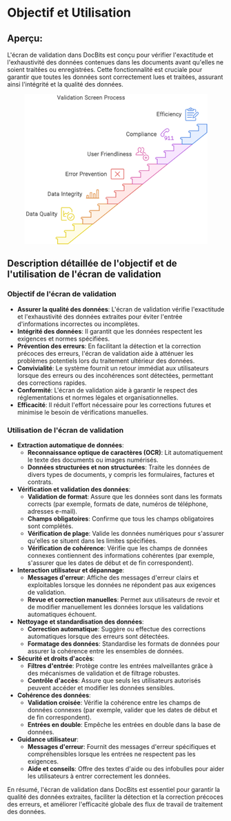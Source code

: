 # Objectif et Utilisation

## Aperçu:

L'écran de validation dans DocBits est conçu pour vérifier l'exactitude et l'exhaustivité des données contenues dans les documents avant qu'elles ne soient traitées ou enregistrées. Cette fonctionnalité est cruciale pour garantir que toutes les données sont correctement lues et traitées, assurant ainsi l'intégrité et la qualité des données.

<figure><img src="../.gitbook/assets/purpose-and-use1.svg" alt=""><figcaption></figcaption></figure>

## Description détaillée de l'objectif et de l'utilisation de l'écran de validation

### Objectif de l'écran de validation

* **Assurer la qualité des données**: L'écran de validation vérifie l'exactitude et l'exhaustivité des données extraites pour éviter l'entrée d'informations incorrectes ou incomplètes.
* **Intégrité des données**: Il garantit que les données respectent les exigences et normes spécifiées.
* **Prévention des erreurs**: En facilitant la détection et la correction précoces des erreurs, l'écran de validation aide à atténuer les problèmes potentiels lors du traitement ultérieur des données.
* **Convivialité**: Le système fournit un retour immédiat aux utilisateurs lorsque des erreurs ou des incohérences sont détectées, permettant des corrections rapides.
* **Conformité**: L'écran de validation aide à garantir le respect des réglementations et normes légales et organisationnelles.
* **Efficacité**: Il réduit l'effort nécessaire pour les corrections futures et minimise le besoin de vérifications manuelles.

### Utilisation de l'écran de validation

* **Extraction automatique de données**:
  * **Reconnaissance optique de caractères (OCR)**: Lit automatiquement le texte des documents ou images numérisés.
  * **Données structurées et non structurées**: Traite les données de divers types de documents, y compris les formulaires, factures et contrats.
* **Vérification et validation des données**:
  * **Validation de format**: Assure que les données sont dans les formats corrects (par exemple, formats de date, numéros de téléphone, adresses e-mail).
  * **Champs obligatoires**: Confirme que tous les champs obligatoires sont complétés.
  * **Vérification de plage**: Valide les données numériques pour s'assurer qu'elles se situent dans les limites spécifiées.
  * **Vérification de cohérence**: Vérifie que les champs de données connexes contiennent des informations cohérentes (par exemple, s'assurer que les dates de début et de fin correspondent).
* **Interaction utilisateur et dépannage**:
  * **Messages d'erreur**: Affiche des messages d'erreur clairs et exploitables lorsque les données ne répondent pas aux exigences de validation.
  * **Revue et correction manuelles**: Permet aux utilisateurs de revoir et de modifier manuellement les données lorsque les validations automatiques échouent.
* **Nettoyage et standardisation des données**:
  * **Correction automatique**: Suggère ou effectue des corrections automatiques lorsque des erreurs sont détectées.
  * **Formatage des données**: Standardise les formats de données pour assurer la cohérence entre les ensembles de données.
* **Sécurité et droits d'accès**:
  * **Filtres d'entrée**: Protège contre les entrées malveillantes grâce à des mécanismes de validation et de filtrage robustes.
  * **Contrôle d'accès**: Assure que seuls les utilisateurs autorisés peuvent accéder et modifier les données sensibles.
* **Cohérence des données**:
  * **Validation croisée**: Vérifie la cohérence entre les champs de données connexes (par exemple, valider que les dates de début et de fin correspondent).
  * **Entrées en double**: Empêche les entrées en double dans la base de données.
* **Guidance utilisateur**:
  * **Messages d'erreur**: Fournit des messages d'erreur spécifiques et compréhensibles lorsque les entrées ne respectent pas les exigences.
  * **Aide et conseils**: Offre des textes d'aide ou des infobulles pour aider les utilisateurs à entrer correctement les données.

En résumé, l'écran de validation dans DocBits est essentiel pour garantir la qualité des données extraites, faciliter la détection et la correction précoces des erreurs, et améliorer l'efficacité globale des flux de travail de traitement des données.

